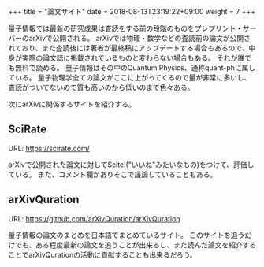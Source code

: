 +++
title = "論文サイト"
date = 2018-08-13T23:19:22+09:00
weight = 7
+++

量子情報では最新の研究成果は査読をする前の段階のものをプレプリント・サーバーのarXivで公開される。
arXivでは物理・数学などの査読前の論文が公開されており、また査読後には著者が最終稿にアップデートする場合もあるので、中身が実際の論文誌に掲載されているものと変わらない場合もある。
それが誰でも無料で読める。
量子情報はその中のQuantum Physics、通称quant-phに属している。
量子物理学全ての論文がここに上がってくるので量が非常に多いし、査読がついてないので質も高いのから低いのまで色々ある。

次にarXivに関係するサイトを紹介する。

## SciRate
URL: https://scirate.com/

arXivで公開された論文に対してScite!("いいね"みたいなもの)をつけて、評価している。
また、コメント欄がありそこで議論していることもある。

## arXivQuration
URL: https://github.com/arXivQuration/arXivQuration

量子情報の論文のまとめを日本語でまとめているサイト。
このサイトを追うだけでも、ある程度最新の論文を追うことが出来るし、また読んだ論文を紹介することでarXivQurationの活動に貢献することも出来るだろう。
